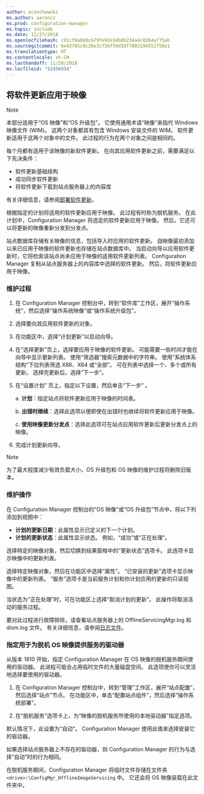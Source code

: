 ```yaml
---
author: aczechowski
ms.author: aaroncz
ms.prod: configuration-manager
ms.topic: include
ms.date: 11/27/2018
ms.openlocfilehash: c91cf0abb8cb79fe92e34b6b234a4c8264af75ab
ms.sourcegitcommit: 6e42785c8c26e3c75bf59d3df7802194551f58e1
ms.translationtype: HT
ms.contentlocale: zh-CN
ms.lasthandoff: 11/28/2018
ms.locfileid: "52456934"
---
```

##  <a name="BKMK_OSImagesApplyUpdates"></a> 将软件更新应用于映像  

> [!Note]  
> 本部分适用于“OS 映像”和“OS 升级包”。 它使用通用术语“映像”来指代 Windows 映像文件 (WIM)。 这两个对象都具有包含 Windows 安装文件的 WIM。 软件更新适用于这两个对象中的文件。 此过程的行为在两个对象之间是相同的。  

每个月都有适用于该映像的新软件更新。 在向其应用软件更新之前，需要满足以下先决条件： 

- 软件更新基础结构  
- 成功同步软件更新  
- 将软件更新下载到站点服务器上的内容库  

有关详细信息，请参阅[部署软件更新](/sccm/sum/deploy-use/deploy-software-updates)。  

根据指定的计划将适用的软件更新应用于映像。 此过程有时称为脱机服务。 在此计划中，Configuration Manager 将选定的软件更新应用于映像。 然后，它还可以将更新的映像重新分发到分发点。 

站点数据库存储有关映像的信息，包括导入时应用的软件更新。 自映像最初添加以来已应用于映像的软件更新也存储在站点数据库中。 当启动向导以应用软件更新时，它将检索该站点尚未应用于映像的适用软件更新列表。 Configuration Manager 复制从站点服务器上的内容库中选择的软件更新。 然后，将软件更新应用于映像。  


### <a name="servicing-process"></a>维护过程  

1.  在 Configuration Manager 控制台中，转到“软件库”工作区，展开“操作系统”，然后选择“操作系统映像”或“操作系统升级包”。  

2.  选择要向其应用软件更新的对象。  

3.  在功能区中，选择“计划更新”以启动向导。  

4.  在“选择更新”页上，选择要应用于映像的软件更新。 可能需要一些时间才能在向导中显示更新列表。 使用“筛选器”搜索元数据中的字符串。 使用“系统体系结构”下拉列表筛选 X86、X64 或“全部”。 可在列表中选择一个、多个或所有更新。 选择完更新后，选择“下一步”。  

5.  在“设置计划”  页上，指定以下设置，然后单击“下一步” 。  

    a.  **计划**：指定站点将软件更新应用于映像的时间表。  

    b.  **出错时继续**：选择此选项以便即使在出错时也继续将软件更新应用于映像。  

    c.  **使用映像更新分发点**：选择此选项可在站点应用软件更新后更新分发点上的映像。  

6.  完成计划更新向导。  

> [!NOTE]  
>  为了最大程度减少有效负载大小，OS 升级包和 OS 映像的维护过程将删除旧版本。  


### <a name="servicing-operations"></a>维护操作

在 Configuration Manager 控制台的“OS 映像”或“OS 升级包”节点中，将以下列添加到视图中：
- **计划的更新日期**：此属性显示已定义的下一个计划。  
- **计划的更新状态**：此属性显示状态。 例如，“成功”或“正在处理”。  

选择特定的映像对象，然后切换到结果窗格中的“更新状态”选项卡。 此选项卡显示映像中的更新列表。 

选择特定映像对象，然后在功能区中选择“属性”。 “已安装的更新”选项卡显示映像中的更新列表。 “服务”选项卡是当前服务计划和你计划应用的更新的只读视图。 

当状态为“正在处理”时，可在功能区上选择“取消计划的更新”。 此操作将取消活动的服务过程。 

要对此过程进行故障排除，请查看站点服务器上的 OfflineServicingMgr.log 和 dism.log 文件。 有关详细信息，请参阅[日志文件](/sccm/core/plan-design/hierarchy/log-files)。


### <a name="bkmk_servicing-drive"></a> 指定用于为脱机 OS 映像提供服务的驱动器  
<!--1358924-->

从版本 1810 开始，指定 Configuration Manager 在 OS 映像的脱机服务期间使用的驱动器。 此进程可能会占用临时文件的大量磁盘空间。 此选项使你可以灵活地选择要使用的驱动器。 

1. 在 Configuration Manager 控制台中，转到“管理”工作区，展开“站点配置”，然后选择“站点”节点。 在功能区中，单击“配置站点组件”，然后选择“操作系统部署”。  

2. 在“脱机服务”选项卡上，为“映像的脱机服务所使用的本地驱动器”指定选项。  

默认情况下，此设置为“自动”。 Configuration Manager 使用此值来选择安装它的驱动器。 

如果选择站点服务器上不存在的驱动器，则 Configuration Manager 的行为与选择“自动”时的行为相同。 

在脱机服务期间，Configuration Manager 将临时文件存储在文件夹 `<drive>:\ConfigMgr_OfflineImageServicing` 中。 它还会将 OS 映像装载在此文件夹中。 

